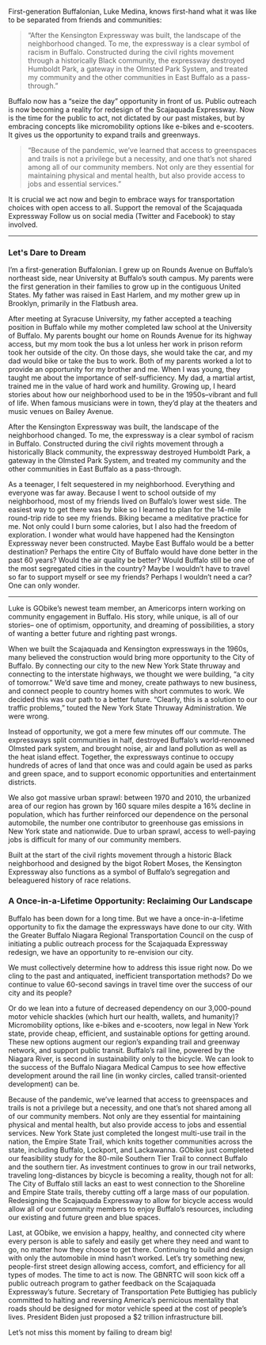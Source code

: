 First-generation Buffalonian, Luke Medina, knows first-hand what it was like to be separated from friends and communities:

> “After the Kensington Expressway was built, the landscape of the neighborhood changed. To me, the expressway is a clear symbol of racism in Buffalo. Constructed during the civil rights movement through a historically Black community, the expressway destroyed Humboldt Park, a gateway in the Olmsted Park System, and treated my community and the other communities in East Buffalo as a pass-through.”

Buffalo now has a “seize the day” opportunity in front of us. Public outreach is now becoming a reality for redesign of the Scajaquada Expressway. Now is the time for the public to act, not dictated by our past mistakes, but by embracing concepts like micromobility options like e-bikes and e-scooters. It gives us the opportunity to expand trails and greenways.

> “Because of the pandemic, we’ve learned that access to greenspaces and trails is not a privilege but a necessity, and one that’s not shared among all of our community members. Not only are they essential for maintaining physical and mental health, but also provide access to jobs and essential services.”

It is crucial we act now and begin to embrace ways for transportation choices with open access to all. Support the removal of the Scajaquada Expressway
Follow us on social media (Twitter and Facebook) to stay involved.

---

### Let's Dare to Dream

I’m a first-generation Buffalonian. I grew up on Rounds Avenue on Buffalo’s northeast side, near University at Buffalo’s south campus. My parents were the first generation in their families to grow up in the contiguous United States. My father was raised in East Harlem, and my mother grew up in Brooklyn, primarily in the Flatbush area.

After meeting at Syracuse University, my father accepted a teaching position in Buffalo while my mother completed law school at the University of Buffalo.
My parents bought our home on Rounds Avenue for its highway access, but my mom took the bus a lot unless her work in prison reform took her outside of the city. On those days, she would take the car, and my dad would bike or take the bus to work.
Both of my parents worked a lot to provide an opportunity for my brother and me. When I was young, they taught me about the importance of self-sufficiency. My dad, a martial artist, trained me in the value of hard work and humility.
Growing up, I heard stories about how our neighborhood used to be in the 1950s–vibrant and full of life. When famous musicians were in town, they’d play at the theaters and music venues on Bailey Avenue.

After the Kensington Expressway was built, the landscape of the neighborhood changed. To me, the expressway is a clear symbol of racism in Buffalo. Constructed during the civil rights movement through a historically Black community, the expressway destroyed Humboldt Park, a gateway in the Olmsted Park System, and treated my community and the other communities in East Buffalo as a pass-through.

As a teenager, I felt sequestered in my neighborhood. Everything and everyone was far away. Because I went to school outside of my neighborhood, most of my friends lived on Buffalo’s lower west side. The easiest way to get there was by bike so I learned to plan for the 14-mile round-trip ride to see my friends. Biking became a meditative practice for me. Not only could I burn some calories, but I also had the freedom of exploration. I wonder what would have happened had the Kensington Expressway never been constructed. Maybe East Buffalo would be a better destination? Perhaps the entire City of Buffalo would have done better in the past 60 years? Would the air quality be better? Would Buffalo still be one of the most segregated cities in the country? Maybe I wouldn’t have to travel so far to support myself or see my friends? Perhaps I wouldn’t need a car? One can only wonder.

---

Luke is GObike’s newest team member, an Americorps intern working on community engagement in Buffalo. His story, while unique, is all of our stories– one of optimism, opportunity, and dreaming of possibilities, a story of wanting a better future and righting past wrongs.

When we built the Scajaquada and Kensington expressways in the 1960s, many believed the construction would bring more opportunity to the City of Buffalo. By connecting our city to the new New York State thruway and connecting to the interstate highways, we thought we were building, “a city of tomorrow.” We’d save time and money, create pathways to new business, and connect people to country homes with short commutes to work. We decided this was our path to a better future.
“Clearly, this is a solution to our traffic problems,” touted the New York State Thruway Administration.
We were wrong.

Instead of opportunity, we got a mere few minutes off our commute. The expressways split communities in half, destroyed Buffalo’s world-renowned Olmsted park system, and brought noise, air and land pollution as well as the heat island effect. Together, the expressways continue to occupy hundreds of acres of land that once was and could again be used as parks and green space, and to support economic opportunities and entertainment districts.

We also got massive urban sprawl: between 1970 and 2010, the urbanized area of our region has grown by 160 square miles despite a 16% decline in population, which has further reinforced our dependence on the personal automobile, the number one contributor to greenhouse gas emissions in New York state and nationwide. Due to urban sprawl, access to well-paying jobs is difficult for many of our community members.

Built at the start of the civil rights movement through a historic Black neighborhood and designed by the bigot Robert Moses, the Kensington Expressway also functions as a symbol of Buffalo’s segregation and beleaguered history of race relations.

### A Once-in-a-Lifetime Opportunity: Reclaiming Our Landscape

Buffalo has been down for a long time. But we have a once-in-a-lifetime opportunity to fix the damage the expressways have done to our city. With the Greater Buffalo Niagara Regional Transportation Council on the cusp of initiating a public outreach process for the Scajaquada Expressway redesign, we have an opportunity to re-envision our city.

We must collectively determine how to address this issue right now. Do we cling to the past and antiquated, inefficient transportation methods? Do we continue to value 60-second savings in travel time over the success of our city and its people?

Or do we lean into a future of decreased dependency on our 3,000-pound motor vehicle shackles (which hurt our health, wallets, and humanity)? Micromobility options, like e-bikes and e-scooters, now legal in New York state, provide cheap, efficient, and sustainable options for getting around. These new options augment our region’s expanding trail and greenway network, and support public transit. Buffalo’s rail line, powered by the Niagara River, is second in sustainability only to the bicycle. We can look to the success of the Buffalo Niagara Medical Campus to see how effective development around the rail line (in wonky circles, called transit-oriented development) can be.

Because of the pandemic, we’ve learned that access to greenspaces and trails is not a privilege but a necessity, and one that’s not shared among all of our community members. Not only are they essential for maintaining physical and mental health, but also provide access to jobs and essential services. New York State just completed the longest multi-use trail in the nation, the Empire State Trail, which knits together communities across the state, including Buffalo, Lockport, and Lackawanna. GObike just completed our feasibility study for the 80-mile Southern Tier Trail to connect Buffalo and the southern tier. As investment continues to grow in our trail networks, traveling long-distances by bicycle is becoming a reality, though not for all: The City of Buffalo still lacks an east to west connection to the Shoreline and Empire State trails, thereby cutting off a large mass of our population. Redesigning the Scajaquada Expressway to allow for bicycle access would allow all of our community members to enjoy Buffalo’s resources, including our existing and future green and blue spaces.

Last, at GObike, we envision a happy, healthy, and connected city where every person is able to safely and easily get where they need and want to go, no matter how they choose to get there. Continuing to build and design with only the automobile in mind hasn’t worked. Let’s try something new, people-first street design allowing access, comfort, and efficiency for all types of modes.
The time to act is now. The GBNRTC will soon kick off a public outreach program to gather feedback on the Scajaquada Expressway’s future. Secretary of Transportation Pete Buttigieg has publicly committed to halting and reversing America’s pernicious mentality that roads should be designed for motor vehicle speed at the cost of people’s lives. President Biden just proposed a $2 trillion infrastructure bill.

Let’s not miss this moment by failing to dream big!

